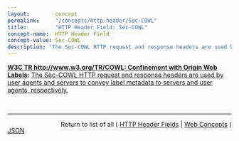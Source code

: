 ```yaml
---
layout:        concept
permalink:     "/concepts/http-header/Sec-COWL"
title:         "HTTP Header Field: Sec-COWL"
concept-name:  HTTP Header Field
concept-value: Sec-COWL
description: "The Sec-COWL HTTP request and response headers are used by user agents and servers to convey label metadata to servers and user agents, respectively."
---
```


**[W3C TR http://www.w3.org/TR/COWL: Confinement with Origin Web Labels](/specs/W3C/TR/COWL "This specification defines an API for specifying privacy and integrity policies on data, in the form of origin labels, and a mechanism for confining code according to such policies. This allows Web application authors and server operators to share data with untrusted—buggy but not malicious—code (e.g., in a mashup scenario) yet impose restrictions on how the code can share the data further."):** [The Sec-COWL HTTP request and response headers are used by user agents and servers to convey label metadata to servers and user agents, respectively.](http://www.w3.org/TR/COWL/#header "Read documentation for HTTP Header Field &#34;Sec-COWL&#34;")

<br/>
<hr/>

<p style="float : left"><a href="./Sec-COWL.json" title="JSON representing this particular Web Concept value">JSON</a></p>
<p style="text-align: right">Return to list of all ( <a href="../http-headers">HTTP Header Fields</a> | <a href="../">Web Concepts</a> )</p>
